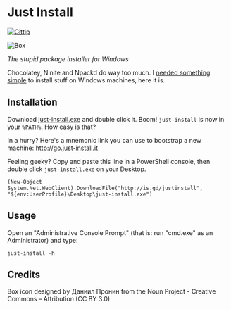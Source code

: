Just Install
============

[![Gittip](http://img.shields.io/gittip/lvillani.svg)](https://www.gittip.com/lvillani/)

![Box](https://raw.githubusercontent.com/lvillani/just-install/master/box.png)

*The stupid package installer for Windows*

Chocolatey, Ninite and Npackd do way too much. I 
[needed something simple](http://lorenzo.villani.me/2013/04/08/just-install-my-stuff/) to
install stuff on Windows machines, here it is.




Installation
------------

Download [just-install.exe](http://lvillani.github.io/just-install/just-install.exe)
and double click it. Boom! `just-install` is now in your `%PATH%`. How easy is
that?

In a hurry? Here's a mnemonic link you can use to bootstrap a new machine: <http://go.just-install.it>

Feeling geeky? Copy and paste this line in a PowerShell console, then double click `just-install.exe` on
your Desktop.

    (New-Object System.Net.WebClient).DownloadFile("http://is.gd/justinstall", "${env:UserProfile}\Desktop\just-install.exe")




Usage
-----

Open an "Administrative Console Prompt" (that is: run "cmd.exe" as an Administrator) and type:

    just-install -h




Credits
-------

Box icon designed by Даниил Пронин from the Noun Project - Creative Commons – Attribution (CC BY 3.0)
